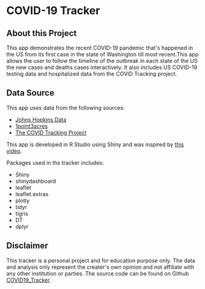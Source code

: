 # COVID-19 Tracker

## About this Project

This app demonstrates the recent COVID-19 pandemic that's happened in the US from its first case in the state of Washington till most recent.This app allows the user to follow the timeline of the outbreak in each state of the US the new cases and deaths cases interactively. It also includes US COVID-19 testing data and hospitalized data from the COVID Tracking project.

## Data Source

This app uses data from the following sources:

- [Johns Hopkins Data](https://github.com/CSSEGISandData/COVID-19")
- [1point3acres](https://coronavirus.1point3acres.com)
- [The COVID Tracking Project](https://covidtracking.com)

This app is developed in R Studio using Shiny and was inspired by [this video]("https://www.youtube.com/watch?v=jr6YLRJbJ5M").

Packages used in ths tracker includes:

- Shiny
- shinydashboard
- leaflet
- leaflet.extras
- plotly
- tidyr
- tigris
- DT
- dplyr

## Disclaimer

This tracker is a personal project and for education purpose only. The data and analysis only represent the creater's own
opinion and not affiliate with any other institution or parties. The source code can be found on Github [COVID19_Tracker](https://github.com/leo-you/COVID19_Tracker).
